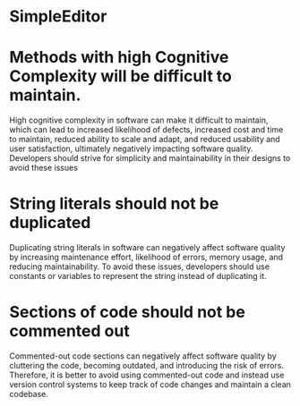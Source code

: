 # SimpleEditor

# Methods with high Cognitive Complexity will be difficult to maintain.
High cognitive complexity in software can make it difficult to maintain, which can lead to increased likelihood of defects, increased cost and time to maintain, reduced ability to scale and adapt, and reduced usability and user satisfaction, ultimately negatively impacting software quality. Developers should strive for simplicity and maintainability in their designs to avoid these issues

# String literals should not be duplicated
Duplicating string literals in software can negatively affect software quality by increasing maintenance effort, likelihood of errors, memory usage, and reducing maintainability. To avoid these issues, developers should use constants or variables to represent the string instead of duplicating it.

# Sections of code should not be commented out
Commented-out code sections can negatively affect software quality by cluttering the code, becoming outdated, and introducing the risk of errors. Therefore, it is better to avoid using commented-out code and instead use version control systems to keep track of code changes and maintain a clean codebase.
